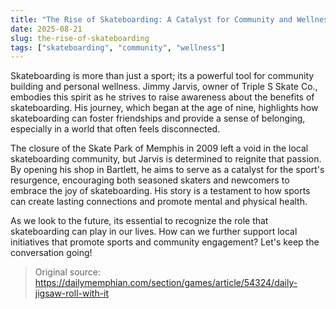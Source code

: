 ```yaml
---
title: "The Rise of Skateboarding: A Catalyst for Community and Wellness"
date: 2025-08-21
slug: the-rise-of-skateboarding
tags: ["skateboarding", "community", "wellness"]
---
```

Skateboarding is more than just a sport; its a powerful tool for community building and personal wellness. Jimmy Jarvis, owner of Triple S Skate Co., embodies this spirit as he strives to raise awareness about the benefits of skateboarding. His journey, which began at the age of nine, highlights how skateboarding can foster friendships and provide a sense of belonging, especially in a world that often feels disconnected.

The closure of the Skate Park of Memphis in 2009 left a void in the local skateboarding community, but Jarvis is determined to reignite that passion. By opening his shop in Bartlett, he aims to serve as a catalyst for the sport's resurgence, encouraging both seasoned skaters and newcomers to embrace the joy of skateboarding. His story is a testament to how sports can create lasting connections and promote mental and physical health.

As we look to the future, its essential to recognize the role that skateboarding can play in our lives. How can we further support local initiatives that promote sports and community engagement? Let's keep the conversation going! 
> Original source: https://dailymemphian.com/section/games/article/54324/daily-jigsaw-roll-with-it
